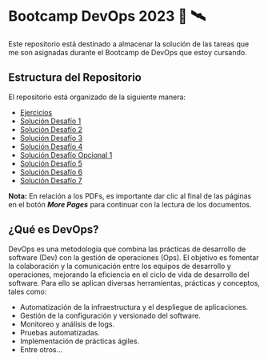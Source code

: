 # Bootcamp DevOps 2023 :rocket: :artificial_satellite:

Este repositorio está destinado a almacenar la solución de las tareas que me son asignadas durante el Bootcamp de DevOps que estoy cursando.

## Estructura del Repositorio

El repositorio está organizado de la siguiente manera:

- [Ejercicios](Ejercicios/)
- [Solución Desafío 1](https://github.com/BambooThink/BootcampDevOps2023/blob/fb1c5bf4729cbc3501b452dbef4b4bb7ef58aa1a/Soluci%C3%B3n%20Desaf%C3%ADo%20DevOps%20No.%201%20-%20Marco%20Vanegas.pdf)
- [Solución Desafío 2](https://github.com/BambooThink/BootcampDevOps2023/blob/fb1c5bf4729cbc3501b452dbef4b4bb7ef58aa1a/Soluci%C3%B3n%20Desaf%C3%ADo%20DevOps%20No.%202%20%20-%20Marco%20Vanegas.pdf)
- [Solución Desafío 3](https://github.com/BambooThink/BootcampDevOps2023/blob/fb1c5bf4729cbc3501b452dbef4b4bb7ef58aa1a/Soluci%C3%B3n%20Desafio%203%20-%20Marco%20Vanegas.pdf)
- [Solución Desafío 4](https://github.com/BambooThink/BootcampDevOps2023/blob/cccc100cb1dc4f96fa22a9b8451dab585a0acfa2/Soluci%C3%B3n%20Desafio%204%20-%20Marco%20Vanegas.pdf)
- [Solución Desafío Opcional 1](Solucion_Desafio_Opcional_1/)
- [Solución Desafío 5](Solucion_Desafio_5/)
- [Solución Desafío 6](Solucion_Desafio_6/)
- [Solución Desafío 7](Solucion_Desafio_7/)

**Nota:** En relación a los PDFs, es importante dar clic al final de las páginas en el botón __*More Pages*__ para continuar con la lectura de los documentos.

## ¿Qué es DevOps?

DevOps es una metodología que combina las prácticas de desarrollo de software (Dev) con la gestión de operaciones (Ops). El objetivo es fomentar la colaboración y la comunicación entre los equipos de desarrollo y operaciones, mejorando la eficiencia en el ciclo de vida de desarrollo del software. Para ello se aplican diversas herramientas, prácticas y conceptos, tales como:

- Automatización de la infraestructura y el despliegue de aplicaciones.
- Gestión de la configuración y versionado del software.
- Monitoreo y análisis de logs.
- Pruebas automatizadas.
- Implementación de prácticas ágiles.
- Entre otros...